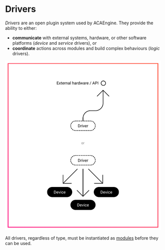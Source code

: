 # Drivers

_Drivers_ are an open plugin system used by ACAEngine. They provide the ability to either:

* **communicate** with external systems, hardware, or other software platforms \(_device_ and _service_ drivers\), or
* **coordinate** actions across modules and build complex behaviours \(_logic_ drivers\).

![Drivers either communicate or coordinate.](../.gitbook/assets/concepts-drivers.svg)

All drivers, regardless of type, must be instantiated as [modules](modules.md) before they can be used.



